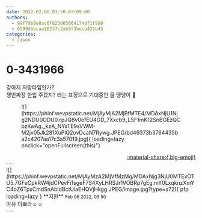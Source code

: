 ```yaml
---
date: 2022-02-06 03:50:03+09:00
authors:
  - 99f79b8e8ac6f823d65064174df1f980
  - 6599dbbcaa26237c2ab0f3becb421b45
categories:
  - Jiwon
---
```


# 0-3431966

<div class="post-container" markdown="1">
<div class="content-container md-sidebar__scrollwrap" markdown="1">

강아지 자랑타임인가?<br>쟁반짜장 한입 주겠지? 라는 표정으로 기대중인 울 댕댕이 🤭
<figure markdown="1">
![](https://phinf.wevpstatic.net/MjAyMjA2MjBfMTE4/MDAxNjU1Njg2NDU0ODU0.rpJQ8v0ofEU4GD_7Xxcb9_LSF1mK12SnBGEzQCbzKwAg._kzA_NYsTE9sVWM-M2jv05Jk281XuPlQ2ovDcaN7Rywg.JPEG/bd46373b3764435ba2c4207aa17c3a57019.jpg){ loading=lazy onclick="openFullscreen(this)"}
</figure>


</div>
</div>

<div style="text-align: right;" markdown="1">
<a href="https://weverse.io/fromis9/fanpost/0-3431966" style="text-align: right;">:material-share:{.big-emoji}</a>
</div>
---

<div class="comments-container md-sidebar__scrollwrap" markdown="1">
<div class="comment" markdown="1">
<div class='id-container' markdown="1">
![](https://phinf.wevpstatic.net/MjAyMzA2MjVfMzMg/MDAxNjg3NjU0MTExOTU5.7GFeCpkRW4jdCPevFi1sgeF7S4XyLHRSJr1VOBRp7gEg.mY0LxqknzXmYC4oZ6TpxCmdSnAbldBctUiaEHQVjHkgg.JPEG/image.jpg?type=s72){ pfp loading=lazy }
**<span class="artist">지원</span>** <small>Feb 06 2022, 03:50</small><br>
</div>
<div class='comment-body' markdown="1">
아유 이뽀라☺️☺️
</div>
</div>
</div>
---
